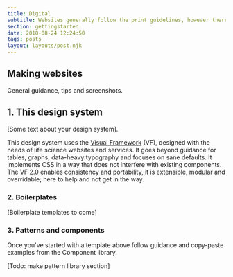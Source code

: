 ```yaml
---
title: Digital
subtitle: Websites generally follow the print guidelines, however there are special considerations around colour, navigation and behaviour.
section: gettingstarted
date: 2018-08-24 12:24:50
tags: posts
layout: layouts/post.njk
---
```


## Making websites

General guidance, tips and screenshots.

## 1. This design system

[Some text about your design system].

This design system uses the [Visual Framework](https://visual-framework.github.io/vf-welcome/) (VF), designed with the needs of life science websites and services. It goes beyond guidance for tables, graphs, data-heavy typography and focuses on sane defaults. It implements CSS in a way that does not interfere with existing components. The VF 2.0 enables consistency and portability, it is extensible, modular and overridable; here to help and not get in the way.

### 2. Boilerplates

[Boilerplate templates to come]

### 3. Patterns and components

Once you've started with a template above follow guidance and copy-paste examples from the Component library.

[Todo: make pattern library section]
